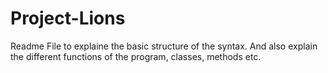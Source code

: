 # Project-Lions
Readme File to explaine the basic structure of the syntax. And also explain the different functions of the program, classes, methods etc.
